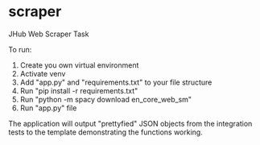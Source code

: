 # scraper

JHub Web Scraper Task

To run:

1. Create you own virtual environment
2. Activate venv
3. Add "app.py" and "requirements.txt" to your file structure
4. Run "pip install -r requirements.txt"
5. Run "python -m spacy download en_core_web_sm"
6. Run "app.py" file

The application will output "prettyfied" JSON objects from the
integration tests to the template demonstrating the functions working.
